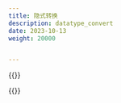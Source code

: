 ```yaml
---
title: 隐式转换
description: datatype_convert
date: 2023-10-13
weight: 20000


---
```

<style>
th, td {
  border: 1px solid rgb(190, 190, 190);
}
</style>


{{<alert color="secondary">}}


{{</alert>}}




```sql






```


